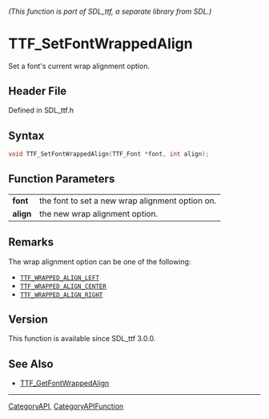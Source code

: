 ###### (This function is part of SDL_ttf, a separate library from SDL.)
# TTF_SetFontWrappedAlign

Set a font's current wrap alignment option.

## Header File

Defined in SDL_ttf.h

## Syntax

```c
void TTF_SetFontWrappedAlign(TTF_Font *font, int align);

```

## Function Parameters

|               |                                                 |
| ------------- | ----------------------------------------------- |
| **font**      | the font to set a new wrap alignment option on. |
| **align**     | the new wrap alignment option.                  |

## Remarks

The wrap alignment option can be one of the following:

- [`TTF_WRAPPED_ALIGN_LEFT`](TTF_WRAPPED_ALIGN_LEFT)
- [`TTF_WRAPPED_ALIGN_CENTER`](TTF_WRAPPED_ALIGN_CENTER)
- [`TTF_WRAPPED_ALIGN_RIGHT`](TTF_WRAPPED_ALIGN_RIGHT)

## Version

This function is available since SDL_ttf 3.0.0.

## See Also

* [TTF_GetFontWrappedAlign](TTF_GetFontWrappedAlign)

----
[CategoryAPI](CategoryAPI), [CategoryAPIFunction](CategoryAPIFunction)

